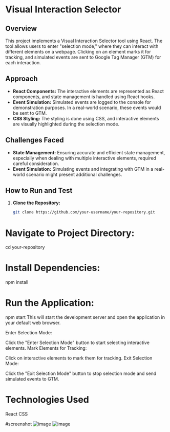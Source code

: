 # Visual Interaction Selector

## Overview

This project implements a Visual Interaction Selector tool using React. The tool allows users to enter "selection mode," where they can interact with different elements on a webpage. Clicking on an element marks it for tracking, and simulated events are sent to Google Tag Manager (GTM) for each interaction.

## Approach

- **React Components:** The interactive elements are represented as React components, and state management is handled using React hooks.
- **Event Simulation:** Simulated events are logged to the console for demonstration purposes. In a real-world scenario, these events would be sent to GTM.
- **CSS Styling:** The styling is done using CSS, and interactive elements are visually highlighted during the selection mode.

## Challenges Faced

- **State Management:** Ensuring accurate and efficient state management, especially when dealing with multiple interactive elements, required careful consideration.
- **Event Simulation:** Simulating events and integrating with GTM in a real-world scenario might present additional challenges.

## How to Run and Test

1. **Clone the Repository:**
   ```bash
   git clone https://github.com/your-username/your-repository.git
# Navigate to Project Directory:
cd your-repository
# Install Dependencies:

npm install
# Run the Application:

npm start
This will start the development server and open the application in your default web browser.

Enter Selection Mode:

Click the "Enter Selection Mode" button to start selecting interactive elements.
Mark Elements for Tracking:

Click on interactive elements to mark them for tracking.
Exit Selection Mode:

Click the "Exit Selection Mode" button to stop selection mode and send simulated events to GTM.

# Technologies Used
React
CSS

#screenshot
![image](https://github.com/Abtuha-Nisar/Apimiotask/assets/111420352/654cb375-6861-4e3a-8d28-ed7cfe2e8276)
![image](https://github.com/Abtuha-Nisar/Apimiotask/assets/111420352/90172ad0-e202-404b-a245-b770301c15c1)


